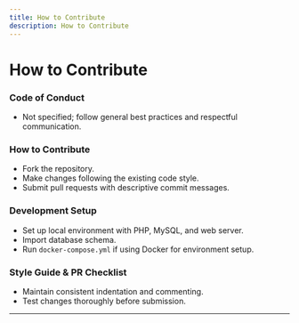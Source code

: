 ```yaml
---
title: How to Contribute
description: How to Contribute
---
```


# How to Contribute

### Code of Conduct
- Not specified; follow general best practices and respectful communication.

### How to Contribute
- Fork the repository.
- Make changes following the existing code style.
- Submit pull requests with descriptive commit messages.

### Development Setup
- Set up local environment with PHP, MySQL, and web server.
- Import database schema.
- Run `docker-compose.yml` if using Docker for environment setup.

### Style Guide & PR Checklist
- Maintain consistent indentation and commenting.
- Test changes thoroughly before submission.

---

